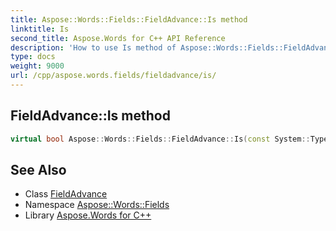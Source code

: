 ```yaml
---
title: Aspose::Words::Fields::FieldAdvance::Is method
linktitle: Is
second_title: Aspose.Words for C++ API Reference
description: 'How to use Is method of Aspose::Words::Fields::FieldAdvance class in C++.'
type: docs
weight: 9000
url: /cpp/aspose.words.fields/fieldadvance/is/
---
```

## FieldAdvance::Is method




```cpp
virtual bool Aspose::Words::Fields::FieldAdvance::Is(const System::TypeInfo &target) const override
```

## See Also

* Class [FieldAdvance](../)
* Namespace [Aspose::Words::Fields](../../)
* Library [Aspose.Words for C++](../../../)
